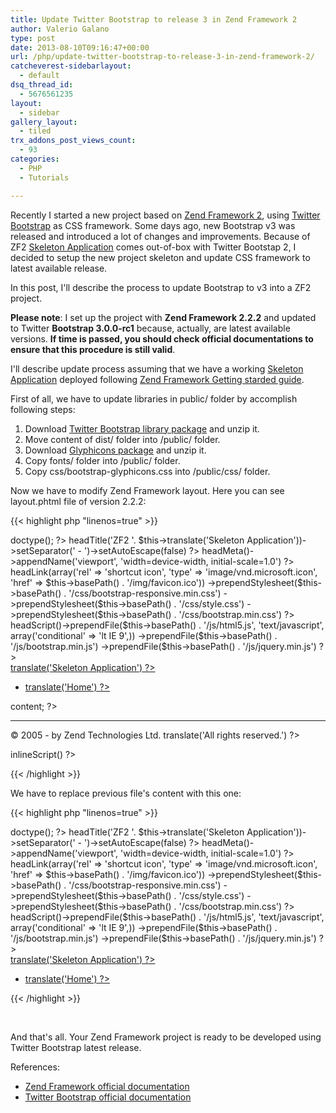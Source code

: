```yaml
---
title: Update Twitter Bootstrap to release 3 in Zend Framework 2
author: Valerio Galano
type: post
date: 2013-08-10T09:16:47+00:00
url: /php/update-twitter-bootstrap-to-release-3-in-zend-framework-2/
catcheverest-sidebarlayout:
  - default
dsq_thread_id:
  - 5676561235
layout:
  - sidebar
gallery_layout:
  - tiled
trx_addons_post_views_count:
  - 93
categories:
  - PHP
  - Tutorials

---
```

Recently I started a new project based on [Zend Framework 2][3], using [Twitter Bootstrap][4] as CSS framework. Some days ago, new Bootstrap v3 was released and introduced a lot of changes and improvements. Because of ZF2 [Skeleton Application][5] comes out-of-box with Twitter Bootstap 2, I decided to setup the new project skeleton and update CSS framework to latest available release.

In this post, I'll describe the process to update Bootstrap to v3 into a ZF2 project.

**Please note**: I set up the project with **Zend Framework 2.2.2** and updated to Twitter **Bootstrap 3.0.0-rc1** because, actually, are latest available versions. **If time is passed, you should check official documentations to ensure that this procedure is still valid**.

I'll describe update process assuming that we have a working [Skeleton Application][5] deployed following [Zend Framework Getting starded guide][6].

First of all, we have to update libraries in public/ folder by accomplish following steps:

  1. Download [Twitter Bootstrap library package][1] and unzip it.
  2. Move content of dist/ folder into <project>/public/ folder.
  3. Download [Glyphicons package][2] and unzip it.
  4. Copy fonts/ folder into <project>/public/ folder.
  5. Copy css/bootstrap-glyphicons.css into <project>/public/css/ folder.

Now we have to modify Zend Framework layout. Here you can see layout.phtml file of version 2.2.2:

{{< highlight php "linenos=true" >}}
<?php echo $this->doctype(); ?>

<html lang="en">
<head>
<meta charset="utf-8">
<?php echo $this->headTitle('ZF2 '. $this->translate('Skeleton Application'))->setSeparator(' - ')->setAutoEscape(false) ?>

<?php echo $this->headMeta()->appendName('viewport', 'width=device-width, initial-scale=1.0') ?>

<!-- Le styles -->
<?php echo $this->headLink(array('rel' => 'shortcut icon', 'type' => 'image/vnd.microsoft.icon', 'href' => $this->basePath() . '/img/favicon.ico'))
->prependStylesheet($this->basePath() . '/css/bootstrap-responsive.min.css')
->prependStylesheet($this->basePath() . '/css/style.css')
->prependStylesheet($this->basePath() . '/css/bootstrap.min.css') ?>

<!-- Scripts -->
<?php echo $this->headScript()->prependFile($this->basePath() . '/js/html5.js', 'text/javascript', array('conditional' => 'lt IE 9',))
->prependFile($this->basePath() . '/js/bootstrap.min.js')
->prependFile($this->basePath() . '/js/jquery.min.js') ?>

</head>
<body>
<div>
<div>
<div>
<a data-toggle="collapse" data-target=".nav-collapse">
<span></span>
<span></span>
<span></span>
</a>
<a href="<?php echo $this->url('home') ?>"><?php echo $this->translate('Skeleton Application') ?></a>
<div>
<ul>
<li><a href="<?php echo $this->url('home') ?>"><?php echo $this->translate('Home') ?></a></li>
</ul>
</div><!--/.nav-collapse -->
</div>
</div>
</div>
<div>
<?php echo $this->content; ?>
<hr>
<footer>
<p>&copy; 2005 - <?php echo date('Y') ?> by Zend Technologies Ltd. <?php echo $this->translate('All rights reserved.') ?></p>
</footer>
</div> <!-- /container -->
<?php echo $this->inlineScript() ?>
</body>
</html>


{{< /highlight >}}

We have to replace previous file's content with this one:

{{< highlight php "linenos=true" >}}
<?php echo $this->doctype(); ?>

<html lang="en">
<head>
<meta charset="utf-8">
<?php echo $this->headTitle('ZF2 '. $this->translate('Skeleton Application'))->setSeparator(' - ')->setAutoEscape(false) ?>

<?php echo $this->headMeta()->appendName('viewport', 'width=device-width, initial-scale=1.0') ?>

<!-- Le styles -->
<?php echo $this->headLink(array('rel' => 'shortcut icon', 'type' => 'image/vnd.microsoft.icon', 'href' => $this->basePath() . '/img/favicon.ico'))
->prependStylesheet($this->basePath() . '/css/bootstrap-responsive.min.css')
->prependStylesheet($this->basePath() . '/css/style.css')
->prependStylesheet($this->basePath() . '/css/bootstrap.min.css') ?>

<!-- Scripts -->
<?php echo $this->headScript()->prependFile($this->basePath() . '/js/html5.js', 'text/javascript', array('conditional' => 'lt IE 9',))
->prependFile($this->basePath() . '/js/bootstrap.min.js')
->prependFile($this->basePath() . '/js/jquery.min.js') ?>

</head>
<body>
<div>
<div>
<div>
<a data-toggle="collapse" data-target=".nav-collapse">
<span></span>
<span></span>
<span></span>
</a>
<a href="<?php echo $this->url('home') ?>"><?php echo $this->translate('Skeleton Application') ?></a>
<div>
<ul>
<li><a href="<?php echo $this->url('home') ?>"><?php echo $this->translate('Home') ?></a></li>
</ul>
</div><!--/.nav-collapse -->
</div>
</div>
{{< /highlight >}}

&nbsp;

And that's all. Your Zend Framework project is ready to be developed using Twitter Bootstrap latest release.

References:

  * [Zend Framework official documentation][3]
  * [Twitter Bootstrap official documentation][4]

 [1]: http://getbootstrap.com/bs-v3.0.0-rc1-dist.zip
 [2]: https://github.com/twbs/bootstrap-glyphicons/archive/gh-pages.zip
 [3]: http://framework.zend.com/
 [4]: http://getbootstrap.com/
 [5]: https://github.com/zendframework/ZendSkeletonApplication
 [6]: http://framework.zend.com/manual/2.2/en/user-guide/skeleton-application.html